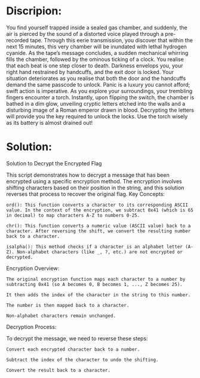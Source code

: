 # Discripion:
You find yourself trapped inside a sealed gas chamber, and suddenly, the air is pierced by the sound of a distorted voice played through a pre-recorded tape. Through this eerie transmission, you discover that within the next 15 minutes, this very chamber will be inundated with lethal hydrogen cyanide. As the tape’s message concludes, a sudden mechanical whirring fills the chamber, followed by the ominous ticking of a clock. You realise that each beat is one step closer to death. Darkness envelops you, your right hand restrained by handcuffs, and the exit door is locked. Your situation deteriorates as you realise that both the door and the handcuffs demand the same passcode to unlock. Panic is a luxury you cannot afford; swift action is imperative. As you explore your surroundings, your trembling fingers encounter a torch. Instantly, upon flipping the switch, the chamber is bathed in a dim glow, unveiling cryptic letters etched into the walls and a disturbing image of a Roman emperor drawn in blood. Decrypting the letters will provide you the key required to unlock the locks. Use the torch wisely as its battery is almost drained out!
# Solution:
Solution to Decrypt the Encrypted Flag

This script demonstrates how to decrypt a message that has been encrypted using a specific encryption method. The encryption involves shifting characters based on their position in the string, and this solution reverses that process to recover the original flag.
Key Concepts:

    ord(): This function converts a character to its corresponding ASCII value. In the context of the encryption, we subtract 0x41 (which is 65 in decimal) to map characters A-Z to numbers 0-25.

    chr(): This function converts a numeric value (ASCII value) back to a character. After reversing the shift, we convert the resulting number back to a character.

    isalpha(): This method checks if a character is an alphabet letter (A-Z). Non-alphabet characters (like _, ?, etc.) are not encrypted or decrypted.

Encryption Overview:

    The original encryption function maps each character to a number by subtracting 0x41 (so A becomes 0, B becomes 1, ..., Z becomes 25).

    It then adds the index of the character in the string to this number.

    The number is then mapped back to a character.

    Non-alphabet characters remain unchanged.

Decryption Process:

To decrypt the message, we need to reverse these steps:

    Convert each encrypted character back to a number.

    Subtract the index of the character to undo the shifting.

    Convert the result back to a character.
